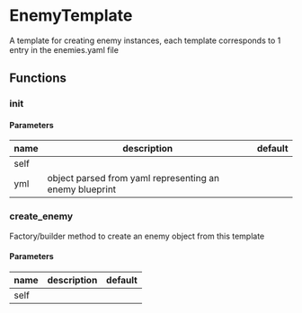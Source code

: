 # EnemyTemplate

A template for creating enemy instances, each template corresponds to 1 entry in the enemies.yaml file 

## Functions

### __init__

#### Parameters
name | description | default
---|---|---
self |  | 
yml | object parsed from yaml representing an enemy blueprint | 


### create_enemy

Factory/builder method to create an enemy object from this template 

#### Parameters
name | description | default
---|---|---
self |  | 



